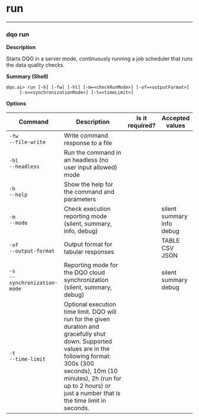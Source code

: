 # run

___
### **dqo run**

**Description**

Starts DQO in a server mode, continuously running a job scheduler that runs the data quality checks.


**Summary (Shell)**
```
dqo.ai> run [-h] [-fw] [-hl] [-m=<checkRunMode>] [-of=<outputFormat>]
     [-s=<synchronizationMode>] [-t=<timeLimit>]

```

**Options**  
  
| Command | Description | Is it required? | Accepted values |
|---------|-------------|-----------------|-----------------|
|`-fw`<br/>`--file-write`<br/>|Write command response to a file| ||
|`-hl`<br/>`--headless`<br/>|Run the command in an headless (no user input allowed) mode| ||
|`-h`<br/>`--help`<br/>|Show the help for the command and parameters| ||
|`-m`<br/>`--mode`<br/>|Check execution reporting mode (silent, summary, info, debug)| |silent<br/>summary<br/>info<br/>debug<br/>|
|`-of`<br/>`--output-format`<br/>|Output format for tabular responses| |TABLE<br/>CSV<br/>JSON<br/>|
|`-s`<br/>`--synchronization-mode`<br/>|Reporting mode for the DQO cloud synchronization (silent, summary, debug)| |silent<br/>summary<br/>debug<br/>|
|`-t`<br/>`--time-limit`<br/>|Optional execution time limit. DQO will run for the given duration and gracefully shut down. Supported values are in the following format: 300s (300 seconds), 10m (10 minutes), 2h (run for up to 2 hours) or just a number that is the time limit in seconds.| ||



